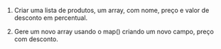 1. Criar uma lista de produtos, um array, com nome, preço e valor de desconto em percentual.

2. Gere um novo array usando o map() criando um novo campo, preço com desconto.
